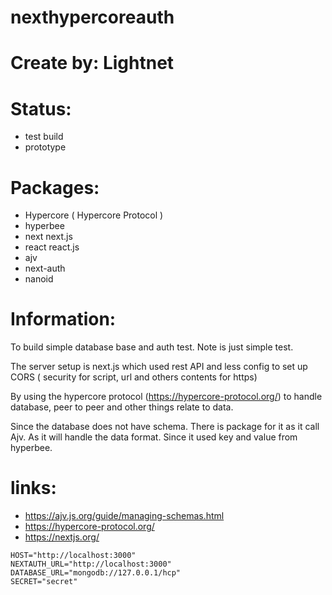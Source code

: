# nexthypercoreauth

# Create by: Lightnet

# Status:
- test build
- prototype

# Packages:
- Hypercore ( Hypercore Protocol )
- hyperbee
- next  next.js
- react react.js
- ajv
- next-auth
- nanoid

# Information:
  To build simple database base and auth test. Note is just simple test.

  The server setup is next.js which used rest API and less config to set up CORS ( security for script, url and others contents for https)

  By using the hypercore protocol (https://hypercore-protocol.org/) to handle database, peer to peer and other things relate to data.

  Since the database does not have schema. There is package for it as it call Ajv. As it will handle the data format. Since it used key and value from hyperbee.

# links:
- https://ajv.js.org/guide/managing-schemas.html
- https://hypercore-protocol.org/
- https://nextjs.org/


```
HOST="http://localhost:3000"
NEXTAUTH_URL="http://localhost:3000"
DATABASE_URL="mongodb://127.0.0.1/hcp"
SECRET="secret"
```
